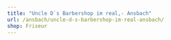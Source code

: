 ```yaml
---
title: "Uncle D`s Barbershop im real,- Ansbach"
url: /ansbach/uncle-d-s-barbershop-im-real-ansbach/
shop: Friseur
---
```

